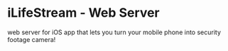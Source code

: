 # iLifeStream - Web Server 
web server for iOS app that lets you turn your mobile phone into security footage camera! 
